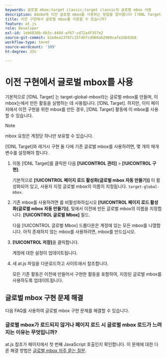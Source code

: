 ```yaml
---
keywords: 글로벌 mbox;target classic;target classic의 글로벌 mbox 사용
description: Adobe에 이전 글로벌 mbox를 사용하는 방법을 알아봅니다 [!DNL Target] 활동은 기존 구현을 위해 페이지에 글로벌 mbox를 이미 만든 경우입니다.
title: 이전 구현에서 글로벌 mbox를 사용할 수 있습니까?
feature: at.js
role: Developer
exl-id: 1eb6836b-6b3c-4494-af67-cd72a4f357e2
source-git-commit: b1e8ea2370fc15f4bfcd960ab2960cafe2db92b8
workflow-type: tm+mt
source-wordcount: '309'
ht-degree: 35%

---
```


# 이전 구현에서 글로벌 mbox를 사용

기본적으로 [!DNL Target] 는 target-global-mbox라는 글로벌 mbox를 만들며, 이 mbox는에서 만든 활동을 실행하는 데 사용됩니다. [!DNL Target]. 하지만, 이미 페이지에서 이전 구현을 위한 mbox를 만든 경우, [!DNL Target] 활동에 이 mbox를 사용할 수 있습니다.

>[!NOTE]
>
>mbox 요청은 계정당 하나만 보유할 수 있습니다.

[!DNL Target]와 레거시 구현 둘 다에 기존 글로벌 mbox를 사용하려면, 몇 개의 매개 변수를 설정해야 합니다.

1. 이동 [!DNL Target]를 클릭한 다음 **[!UICONTROL 관리]** > **[!UICONTROL 구현]**.

   기본적으로 **[!UICONTROL 페이지 로드 활성화(글로벌 mbox 자동 만들기)]** 이 활성화되어 있고, 사용자 지정 글로벌 mbox의 이름이 지정됩니다. `target-global-mbox`.

1. 기존 mbox를 사용하려면 를 비활성화하십시오 **[!UICONTROL 페이지 로드 활성화(글로벌 mbox 자동 만들기)]**, 및에서 이전에 만든 글로벌 mbox의 이름을 지정합니다. **[!UICONTROL 글로벌 Mbox]** 필드.

   다음 [!UICONTROL 글로벌 Mbox] 드롭다운은 계정에 있는 모든 mbox를 나열합니다. 아직 존재하지 않는 mbox를 사용하려면, mbox를 만드십시오.

1. **[!UICONTROL 저장]**&#x200B;을 클릭합니다.

   계정에 대한 설정이 업데이트됩니다.

1. 새 at.js 파일을 다운로드하고 사이트에서 참조합니다.

   모든 기존 활동은 이전에 만들어서 구현한 활동을 포함하여, 지정된 글로벌 mbox를 사용하도록 업데이트됩니다.

## 글로벌 mbox 구현 문제 해결

다음 FAQ를 사용하여 글로벌 mbox 구현 문제를 해결할 수 있습니다.

### 글로벌 mbox가 로드되지 않거나 페이지 로드 시 글로벌 mbox 로드가 느려지는 이유는 무엇입니까?

at.js 참조가 페이지에서 첫 번째 JavaScript 호출인지 확인합니다. 이 문제에 대한 다른 해결 방법은 [글로벌 mbox 자주 묻는 질문](https://developer.adobe.com/target/implement/client-side/atjs/global-mbox/global-mbox-faq/).
